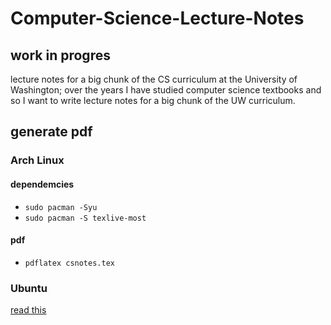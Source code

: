 # Computer-Science-Lecture-Notes
## work in progres

lecture notes for a big chunk of the CS curriculum at the University of Washington; over the years I have studied computer science textbooks and so I want to write lecture  notes for a big chunk of the UW curriculum.


## generate pdf
### Arch Linux
#### dependemcies
* `sudo pacman -Syu`
* `sudo pacman -S texlive-most`
#### pdf
* `pdflatex csnotes.tex`

### Ubuntu
[read this](https://linuxhint.com/install-latex-ubuntu/)
